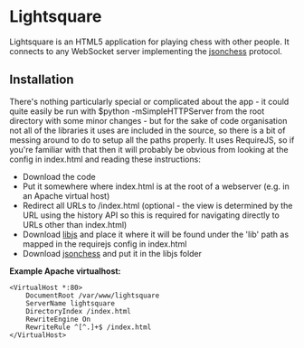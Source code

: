 Lightsquare
===========

Lightsquare is an HTML5 application for playing chess with other people.
It connects to any WebSocket server implementing the [jsonchess][2] protocol.

Installation
------------

There's nothing particularly special or complicated about the app - it could quite
easily be run with $python -mSimpleHTTPServer from the root directory with some
minor changes - but for the sake of code organisation not all of the libraries it
uses are included in the source, so there is a bit of messing around to do to setup
all the paths properly.  It uses RequireJS, so if you're familiar with that then it
will probably be obvious from looking at the config in index.html and reading these
instructions:

- Download the code
- Put it somewhere where index.html is at the root of a webserver (e.g. in an Apache virtual host)
- Redirect all URLs to /index.html (optional - the view is determined by the URL using the history API so this is required for navigating directly to URLs other than index.html)
- Download [libjs][1] and place it where it will be found under the 'lib' path as mapped in the requirejs config in index.html
- Download [jsonchess][2] and put it in the libjs folder

**Example Apache virtualhost:**

```
<VirtualHost *:80>
	DocumentRoot /var/www/lightsquare
	ServerName lightsquare
	DirectoryIndex /index.html
	RewriteEngine On
	RewriteRule ^[^.]+$ /index.html
</VirtualHost>
```

[1]:http://github.com/gushogg-blake/libjs
[2]:http://github.com/jsonchess/jsonchess